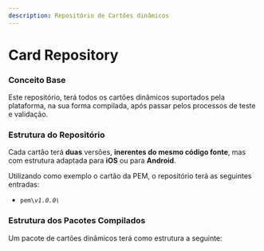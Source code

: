 ```yaml
---
description: Repositório de Cartões dinâmicos
---
```


# Card Repository

### Conceito Base

Este repositório, terá todos os cartões dinâmicos suportados pela plataforma, na sua forma compilada, após passar pelos processos de teste e validação.

### Estrutura do Repositório

Cada cartão terá **duas** versões, **inerentes do mesmo código fonte**, mas com estrutura adaptada para **iOS** ou para **Android**.

Utilizando como exemplo o cartão da PEM, o repositório terá as seguintes entradas:

* `pem\`_`v1.0.0\`_

### 

### Estrutura dos Pacotes Compilados

Um pacote de cartões dinâmicos terá como estrutura a seguinte:

